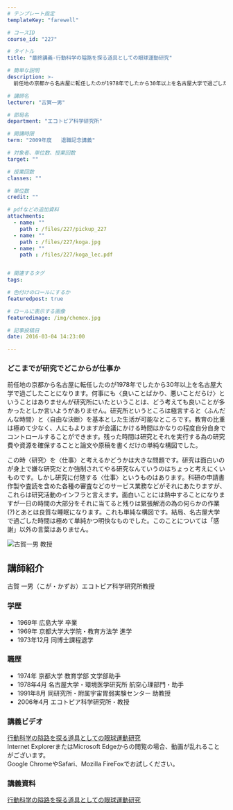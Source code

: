 ```yaml
---
# テンプレート指定
templateKey: "farewell"

# コースID
course_id: "227"

# タイトル
title: "最終講義-行動科学の隘路を探る道具としての眼球運動研究"

# 簡単な説明
description: >-
  前任地の京都から名古屋に転任したのが1978年でしたから30年以上を名古屋大学で過ごしたことになります。何事にも〈良いことばかり、悪いことだらけ〉ということはありませんが研究所にいたということは、...

# 講師名
lecturer: "古賀一男"

# 部局名
department: "エコトピア科学研究所"

# 開講時限
term: "2009年度	退職記念講義"

# 対象者、単位数、授業回数
target: ""

# 授業回数
classes: ""

# 単位数
credit: ""

# pdfなどの追加資料
attachments: 
  - name: "" 
    path : /files/227/pickup_227
  - name: "" 
    path : /files/227/koga.jpg
  - name: "" 
    path : /files/227/koga_lec.pdf


# 関連するタグ
tags:

# 色付けのロールにするか
featuredpost: true

# ロールに表示する画像
featuredimage: /img/chemex.jpg

# 記事投稿日
date: 2016-03-04 14:23:00

---
```

### どこまでが研究でどこからが仕事か 

前任地の京都から名古屋に転任したのが1978年でしたから30年以上を名古屋大学で過ごしたことになります。何事にも〈良いことばかり、悪いことだらけ〉ということはありませんが研究所にいたということは、どう考えても良いことが多かったとしか言いようがありません。研究所というところは極言すると〈ふんだんな時間〉と〈自由な決断〉を基本とした生活が可能なところです。教育の比重は極めて少なく、人にもよりますが会議にかける時間はかなりの程度自分自身でコントロールすることができます。残った時間は研究とそれを実行する為の研究費や資源を確保することと論文や原稿を書くだけの単純な構図でした。 

この時〈研究〉を〈仕事〉と考えるかどうかは大きな問題です。研究は面白いのが身上で嫌な研究だとか強制されてやる研究なんていうのはちょっと考えにくいものです。しかし研究に付随する〈仕事〉というものはあります。科研の申請書作製や査読を含めた各種の審査などのサービス業務などがそれにあたりますが、これらは研究活動のインフラと言えます。面白いことには熱中することになりますが一日の時間の大部分をそれに当てると残りは緊張解消の為の何らかの作業(?)とあとは良質な睡眠になります。これも単純な構図です。結局、名古屋大学で過ごした時間は極めて単純かつ明快なものでした。このことについては「感謝」以外の言葉はありません。

![古賀一男 教授](/files/227/koga.jpg) 
## 講師紹介

古賀 一男（こが・かずお）エコトピア科学研究所教授 

### 学歴

  * 1969年 広島大学 卒業
  * 1969年 京都大学大学院・教育方法学 進学
  * 1973年12月 同博士課程退学

### 職歴

  * 1974年 京都大学 教育学部 文学部助手
  * 1978年4月 名古屋大学・環境医学研究所 航空心理部門・助手
  * 1991年8月 同研究所・附属宇宙胃弱実験センター 助教授
  * 2006年4月 エコトピア科学研究所・教授
### 講義ビデオ

[行動科学の隘路を探る道具としての眼球運動研究](http://nuvideo.media.nagoya-u.ac.jp/embed/e072f4f8a4af21b0e11257d5e535e14d60098779)  
Internet ExplorerまたはMicrosoft Edgeからの閲覧の場合、動画が乱れることがございます。  
Google ChromeやSafari、Mozilla FireFoxでお試しください。 

### 講義資料


[行動科学の隘路を探る道具としての眼球運動研究](/files/227/koga_lec.pdf) 
